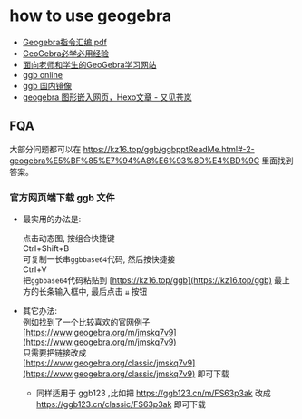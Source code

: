 how to use geogebra
===================

- [Geogebra指令汇编.pdf](./GeoGebra指令汇编.pdf)
- [GeoGebra必学必用经验](https://kz16.top/ggb/ggbpptReadMe.html)
- [面向老师和学生的GeoGebra学习网站](https://www.ggb123.cn/)
- [ggb online](https://kz16.top/ggb/)
- [ggb 国内镜像](https://ggb123.cn/classic)
- [geogebra 图形嵌入网页，Hexo文章 - 又见苍岚](https://www.zywvvd.com/notes/tools/geogebra/geogebra-html-embed/geogebra-html-embed/)


## FQA

大部分问题都可以在 <https://kz16.top/ggb/ggbpptReadMe.html#-2-geogebra%E5%BF%85%E7%94%A8%E6%93%8D%E4%BD%9C> 里面找到答案。

### 官方网页端下载 ggb 文件

-   最实用的办法是:
    
    点击动态图, 按组合快捷键  
    Ctrl+Shift+B  
    可复制一长串`ggbbase64`代码, 然后按快捷接  
    Ctrl+V  
    把`ggbbase64`代码粘贴到 [https://kz16.top/ggb](https://kz16.top/ggb) 最上方的长条输入框中, 最后点击 `⇊` 按钮
    
-   其它办法:  
    例如找到了一个比较喜欢的官网例子  
    [https://www.geogebra.org/m/jmskq7v9](https://www.geogebra.org/m/jmskq7v9)  
    只需要把链接改成  
    [https://www.geogebra.org/classic/jmskq7v9](https://www.geogebra.org/classic/jmskq7v9)
    即可下载
    -  同样适用于 ggb123 ,比如把 <https://ggb123.cn/m/FS63p3ak> 改成 <https://ggb123.cn/classic/FS63p3ak> 即可下载